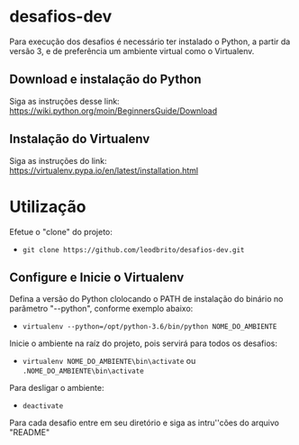 # desafios-dev
Para execução dos desafios é necessário ter instalado o Python, a partir da versão 3, e de preferência um ambiente virtual como o Virtualenv.

## Download e instalação do Python
Siga as instruções desse link: https://wiki.python.org/moin/BeginnersGuide/Download

## Instalação do Virtualenv
Siga as instruções do link: https://virtualenv.pypa.io/en/latest/installation.html

# Utilização
Efetue o "clone" do projeto:
- `git clone https://github.com/leodbrito/desafios-dev.git`

## Configure e Inicie o Virtualenv
Defina a versão do Python clolocando o PATH de instalação do binário no parâmetro "--python", conforme exemplo abaixo:
- `virtualenv --python=/opt/python-3.6/bin/python NOME_DO_AMBIENTE`

Inicie o ambiente na raíz do projeto, pois servirá para todos os desafios:
- `virtualenv NOME_DO_AMBIENTE\bin\activate` ou `.NOME_DO_AMBIENTE\bin\activate`

Para desligar o ambiente:
- `deactivate`

Para cada desafio entre em seu diretório e siga as intru''cões do arquivo "README"